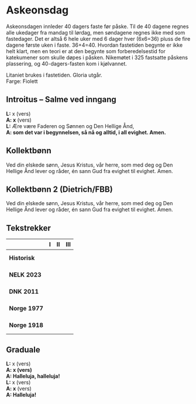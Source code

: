 # Askeonsdag

Askeonsdagen innleder 40 dagers faste før påske. Til de 40 dagene regnes alle ukedager fra mandag til lørdag, men søndagene regnes ikke med som fastedager. Det er altså 6 hele uker med 6 dager hver (6x6=36) pluss de fire dagene første uken i faste. 36+4=40.
Hvordan fastetiden begynte er ikke helt klart, men en teori er at den begynte som forberedelsestid for katekumener som skulle døpes i påsken. Nikemøtet i 325 fastsatte påskens plassering, og 40-dagers-fasten kom i kjølvannet.

Litaniet brukes i fastetiden. Gloria utgår.  
Farge: Fiolett

## Introitus – Salme ved inngang

**L:** x (vers)  
**A: x** (vers)  
**L:** Ære være Faderen og Sønnen og Den Hellige Ånd,  
**A: som det var i begynnelsen, så nå og alltid, i all evighet. Amen.**  

## Kollektbønn

Ved din elskede sønn, Jesus Kristus, vår herre, som med deg og Den Hellige Ånd lever og råder, én sann Gud fra evighet til evighet. Amen.

## Kollektbønn 2 (Dietrich/FBB)

Ved din elskede sønn, Jesus Kristus, vår herre, som med deg og Den Hellige Ånd lever og råder, én sann Gud fra evighet til evighet. Amen.

## Tekstrekker

| |**I**|**II**|**III**|
|:---|:---:|:---:|:---:|
|**Historisk**| <br> <br> | <br> <br> | <br> <br> |
|**NELK 2023**| <br> <br> | <br> <br> | <br> <br> |
|**DNK 2011**| <br> <br> | <br> <br> | <br> <br> |
|**Norge 1977**| <br> <br> | <br> <br> | <br> <br> |
|**Norge 1918**| <br> <br> | <br> <br> | <br> <br> |

## Graduale

**L:** x (vers)  
**A: x (vers)**  
**A: Halleluja, halleluja!**  
**L:** x (vers)  
**A: x** (vers)  
**A: Halleluja!**  	